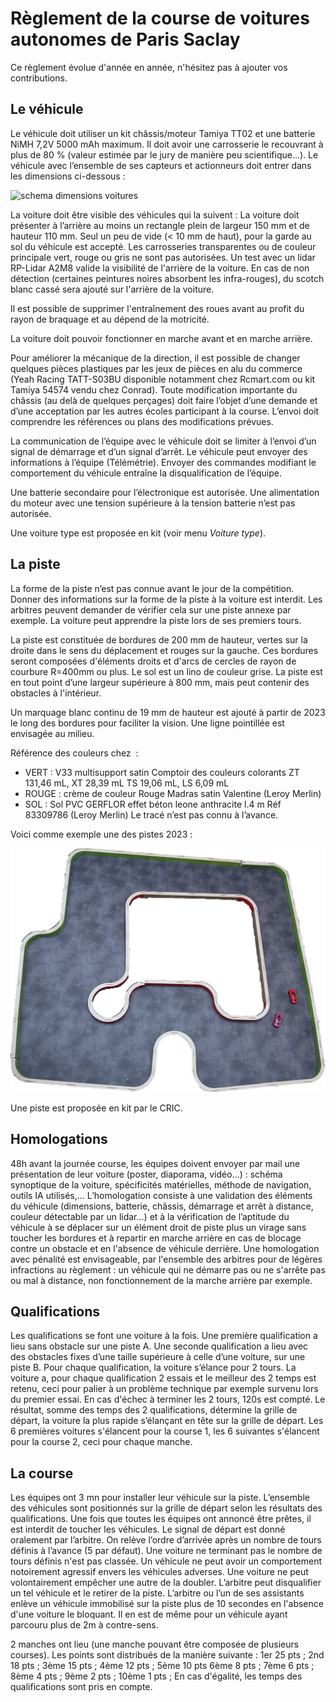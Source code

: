 # Règlement de la course de voitures autonomes de Paris Saclay

Ce règlement évolue d'année en année, n'hésitez pas à ajouter vos contributions.

## Le véhicule

Le véhicule doit utiliser un kit châssis/moteur Tamiya TT02 et une batterie NiMH 7,2V 5000 mAh maximum. Il doit avoir une carrosserie le recouvrant à plus de 80 % (valeur estimée par le jury de manière peu scientifique...).
Le véhicule avec l’ensemble de ses capteurs et actionneurs doit entrer dans les dimensions ci-dessous :

![schema dimensions voitures](images/dimensions_voiture.png)

La voiture doit être visible des véhicules qui la suivent : La voiture doit présenter à l’arrière au moins un rectangle plein de largeur 150 mm et de hauteur 110 mm. Seul un peu de vide (< 10 mm de haut), pour la garde au sol du véhicule est accepté.
Les carrosseries transparentes ou de couleur principale vert, rouge ou gris ne sont pas autorisées.
Un test avec un lidar RP-Lidar A2M8 valide la visibilité de l'arrière de la voiture. En cas de non détection (certaines peintures noires absorbent les infra-rouges), du scotch blanc cassé sera ajouté sur l'arrière de la voiture.

Il est possible de supprimer l'entraînement des roues avant au profit du rayon de braquage et au dépend de la motricité.

La voiture doit pouvoir fonctionner en marche avant et en marche arrière.

Pour améliorer la mécanique de la direction, il est possible de changer quelques pièces plastiques par les jeux de pièces en alu du commerce (Yeah Racing TATT-S03BU disponible notamment chez Rcmart.com ou kit Tamiya 54574 vendu chez Conrad).
Toute modification importante du châssis (au delà de quelques perçages) doit faire l’objet d’une demande et d’une acceptation par les autres écoles participant à la course. L’envoi doit comprendre les références ou plans des modifications prévues.

La communication de l’équipe avec le véhicule doit se limiter à l’envoi d’un signal de démarrage et d’un signal d’arrêt. Le véhicule peut envoyer des informations à l’équipe (Télémétrie). Envoyer des commandes modifiant le comportement du véhicule entraîne la disqualification de l’équipe.

Une batterie secondaire pour l’électronique est autorisée. Une alimentation du moteur avec une tension supérieure à la tension batterie n’est pas autorisée.

Une voiture type est proposée en kit (voir menu *Voiture type*).

## La piste

La forme de la piste n’est pas connue avant le jour de la compétition. Donner des informations sur la forme de la piste à la voiture est interdit. Les arbitres peuvent demander de vérifier cela sur une piste annexe par exemple. La voiture peut apprendre la piste lors de ses premiers tours.

La piste est constituée de bordures de 200 mm de hauteur, vertes sur la droite dans le sens du déplacement et rouges sur la gauche. Ces bordures seront composées d'éléments droits et d'arcs de cercles de rayon de courbure R=400mm ou plus. Le sol est un lino de couleur grise. La piste est en tout point d’une largeur supérieure à 800 mm, mais peut contenir des obstacles à l'intérieur.

Un marquage blanc continu de 19 mm de hauteur est ajouté à partir de 2023 le long des bordures pour faciliter la vision. Une ligne pointillée est envisagée au milieu.

Référence des couleurs chez  : 
* VERT : V33 multisupport satin Comptoir des couleurs colorants ZT 131,46 mL, XT 28,39 mL TS 19,06 mL, LS 6,09 mL
* ROUGE : crème de couleur Rouge Madras satin Valentine (Leroy Merlin)
* SOL : Sol PVC GERFLOR effet béton leone anthracite l.4 m  Réf 83309786 (Leroy Merlin)
Le tracé n’est pas connu à l’avance. 

Voici comme exemple une des pistes 2023 :

![exemple de trace de piste](images/piste_2023.png)

Une piste est proposée en kit par le CRIC.

## Homologations

48h avant la journée course, les équipes doivent envoyer par mail une présentation de leur voiture (poster, diaporama, vidéo...) : schéma synoptique de la voiture, spécificités matérielles, méthode de navigation, outils IA utilisés,...
L’homologation consiste à une validation des éléments du véhicule (dimensions, batterie, châssis, démarrage et arrêt à distance, couleur détectable par un lidar...) et à la vérification de l’aptitude du véhicule à se déplacer sur un élément droit de piste plus un virage sans toucher les bordures et à repartir en marche arrière en cas de blocage contre un obstacle et en l'absence de véhicule derrière.
Une homologation avec pénalité est envisageable, par l'ensemble des arbitres pour de légères infractions au règlement : un véhicule qui ne démarre pas ou ne s'arrête pas ou mal à distance, non fonctionnement de la marche arrière par exemple.

## Qualifications

Les qualifications se font une voiture à la fois. 
Une première qualification a lieu sans obstacle sur une piste A. 
Une seconde qualification a lieu avec des obstacles fixes d’une taille supérieure à celle d’une voiture, sur une piste B.
Pour chaque qualification, la voiture s’élance pour 2 tours. La voiture a, pour chaque qualification 2 essais et le meilleur des 2 temps est retenu, ceci pour palier à un problème technique par exemple survenu lors du premier essai.
En cas d'échec à terminer les 2 tours, 120s est compté.
Le résultat, somme des temps des 2 qualifications, détermine la grille de départ, la voiture la plus rapide s’élançant en tête sur la grille de départ. Les 6 premières voitures s'élancent pour la course 1, les 6 suivantes s'élancent pour la course 2, ceci pour chaque manche.

## La course

Les équipes ont 3 mn pour installer leur véhicule sur la piste.
L’ensemble des véhicules sont positionnés sur la grille de départ selon les résultats des qualifications. Une fois que toutes les équipes ont annoncé être prêtes, il est interdit de toucher les véhicules. Le signal de départ est donné oralement par l’arbitre.
On relève l’ordre d’arrivée après un nombre de tours définis à l’avance (5 par défaut).
Une voiture ne terminant pas le nombre de tours définis n'est pas classée.
Un véhicule ne peut avoir un comportement notoirement agressif envers les véhicules adverses. Une voiture ne peut volontairement empêcher une autre de la doubler.
L’arbitre peut disqualifier un tel véhicule et le retirer de la piste.
L’arbitre ou l’un de ses assistants enlève un véhicule immobilisé sur la piste plus de 10 secondes en l'absence d'une voiture le bloquant. Il en est de même pour un véhicule ayant parcouru plus de 2m à contre-sens.

2 manches ont lieu (une manche pouvant être composée de plusieurs courses). Les points sont distribués de la manière suivante :
1er 25 pts ; 2nd 18 pts ; 3ème 15 pts ; 4ème 12 pts ; 5ème 10 pts
6ème 8 pts ; 7ème 6 pts ; 8ème 4 pts ; 9ème 2 pts ; 10ème 1 pts ; 
En cas d'égalité, les temps des qualifications sont pris en compte.
